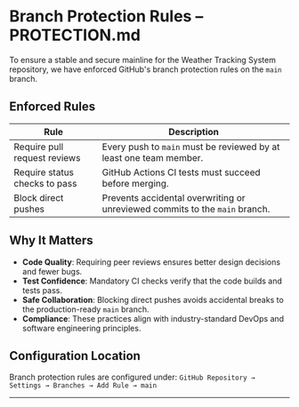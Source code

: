 # Branch Protection Rules – PROTECTION.md

To ensure a stable and secure mainline for the Weather Tracking System repository, we have enforced GitHub's branch protection rules on the `main` branch.

## Enforced Rules

| Rule                          | Description |
|------------------------------|-------------|
| Require pull request reviews | Every push to `main` must be reviewed by at least one team member. |
| Require status checks to pass | GitHub Actions CI tests must succeed before merging. |
| Block direct pushes         | Prevents accidental overwriting or unreviewed commits to the `main` branch. |

##  Why It Matters

- **Code Quality**: Requiring peer reviews ensures better design decisions and fewer bugs.
- **Test Confidence**: Mandatory CI checks verify that the code builds and tests pass.
- **Safe Collaboration**: Blocking direct pushes avoids accidental breaks to the production-ready `main` branch.
- **Compliance**: These practices align with industry-standard DevOps and software engineering principles.

## Configuration Location
Branch protection rules are configured under:
`GitHub Repository → Settings → Branches → Add Rule → main`

---


